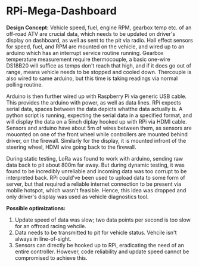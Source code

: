 # RPi-Mega-Dashboard

**Design Concept:** Vehicle speed, fuel, engine RPM, gearbox temp etc. of an off-road ATV are crucial data, which needs to be updated on driver's display on dashboard, as well as sent to the pit via radio.
Hall effect sensors for speed, fuel, and RPM are mounted on the vehicle, and wired up to an arduino which has an interrupt service routine running.
Gearbox temperature measurement require thermocouple, a basic one-wire DS18B20 will suffice as temps don't reach that high, and if it does go out of range, means vehicle needs to be stopped and cooled down.
Thercouple is also wired to same arduino, but this time is taking readings via normal polling routine.

Arduino is then further wired up with Raspberry Pi via generic USB cable. This provides the arduino with power, as well as data lines. RPi expects serial data, spaces between the data depicts whatthe data actually is.
A python script is running, expecting the serial data in a specified format, and will display the data on a 5inch diplay hooked up with RPi via HDMI cable.
Sensors and arduino have about 5m of wires between them, as sensors are mouonted on one of the front wheel while controllers are mounted behind driver, on the firewall.
Similarly for the display, it is mounted infront of the steering wheel, HDMI wire going back to the firewall.


During static testing, LoRa was found to work with arduino, sending raw data back to pit about 800m far away. But during dynamic testing, it was found to be incredibly unreliable and incoming data was too corrupt to be
interpreted back. RPi could've been used to upload data to some form of server, but that required a reliable internet connection to be present via mobile hotspot, which wasn't feasible. Hence, this idea was dropped
and only driver's display was used as vehicle diagnostics tool.


**Possible optimizations:** 
1. Update speed of data was slow; two data points per second is too slow for an offroad racing vehcile.
2. Data needs to be transmitted to pit for vehicle status. Vehcile isn't always in line-of-sight.
3. Sensors can directly be hooked up to RPi, eradicating the need of an entire controller. However, code reliability and update speed cannot be compromised to achieve this.
